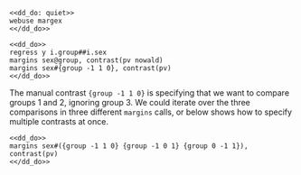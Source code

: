 ~~~~
<<dd_do: quiet>>
webuse margex
<</dd_do>>
~~~~

~~~~
<<dd_do>>
regress y i.group##i.sex
margins sex@group, contrast(pv nowald)
margins sex#{group -1 1 0}, contrast(pv)
<</dd_do>>
~~~~
The manual contrast `{group -1 1 0}` is specifying that we want to compare groups 1 and 2, ignoring group 3. We could iterate over the three comparisons in three different `margins` calls, or below shows how to specify multiple contrasts at once.
~~~~
<<dd_do>>
margins sex#({group -1 1 0} {group -1 0 1} {group 0 -1 1}), contrast(pv)
<</dd_do>>
~~~~
